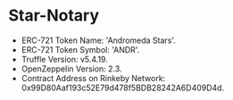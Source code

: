 

# Star-Notary

- ERC-721 Token Name: 'Andromeda Stars'. 
- ERC-721 Token Symbol: 'ANDR'.  
- Truffle Version: v5.4.19. 
- OpenZeppelin Version: 2.3. 
- Contract Address on Rinkeby Network: 0x99D80Aaf193c52E79d478f5BDB28242A6D409D4d. 
